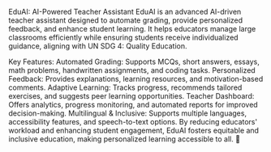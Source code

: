 EduAI: AI-Powered Teacher Assistant
EduAI is an advanced AI-driven teacher assistant designed to automate grading, provide personalized feedback, and enhance student learning. It helps educators manage large classrooms efficiently while ensuring students receive individualized guidance, aligning with UN SDG 4: Quality Education.

Key Features:
Automated Grading: Supports MCQs, short answers, essays, math problems, handwritten assignments, and coding tasks.
Personalized Feedback: Provides explanations, learning resources, and motivation-based comments.
Adaptive Learning: Tracks progress, recommends tailored exercises, and suggests peer learning opportunities.
Teacher Dashboard: Offers analytics, progress monitoring, and automated reports for improved decision-making.
Multilingual & Inclusive: Supports multiple languages, accessibility features, and speech-to-text options.
By reducing educators' workload and enhancing student engagement, EduAI fosters equitable and inclusive education, making personalized learning accessible to all. 🚀
